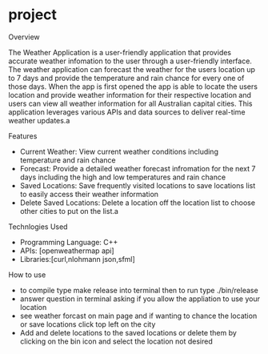 # project

Overview

The Weather Application is a user-friendly application that provides accurate weather infomation to the user through a user-friendly interface. The weather application 
can forecast the weather for the users location up to 7 days and provide the temperature and rain chance for every one of those days. When the app is first opened the app is able to locate the users location and provide weather information for their respective location and users can view all weather information for all Australian capital cities. This application leverages various APIs and data sources to deliver real-time weather updates.a


Features
- Current Weather: View current weather conditions including temperature and rain chance
- Forecast: Provide a detailed weather forecast infromation for the next 7 days including the high and low temperatures and rain chance
- Saved Locations: Save frequently visited locations to save locations list to easily access their weather information
- Delete Saved Locations: Delete a location off the location list to choose other cities to put on the list.a

Technlogies Used
- Programming Language: C++
- APIs: [openweathermap api]
- Libraries:[curl,nlohmann json,sfml]

How to use
- to compile type make release into terminal then to run type ./bin/release
- answer question in terminal asking if you allow the appliation to use your location
- see weather forcast on main page and if wanting to chance the location or save locations click top left on the city
- Add and delete locations to the saved locations or delete them by clicking on the bin icon and select the location not desired
